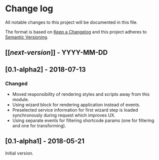 # Change log
All notable changes to this project will be documented in this file.

The format is based on [Keep a Changelog](http://keepachangelog.com/)
and this project adheres to [Semantic Versioning](http://semver.org/).

## [[*next-version*]] - YYYY-MM-DD

## [0.1-alpha2] - 2018-07-13
### Changed
- Moved responsibility of rendering styles and scripts away from this module. 
- Using wizard block for rendering application instead of events.
- Preselected service information for first wizard step is loaded synchronously during request which improves UX.
- Using separate events for filtering shortcode params (one for filtering and one for transforming).

## [0.1-alpha1] - 2018-05-21
Initial version.

